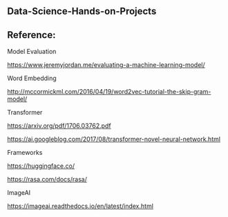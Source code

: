 ## Data-Science-Hands-on-Projects

## Reference:

Model Evaluation

https://www.jeremyjordan.me/evaluating-a-machine-learning-model/

Word Embedding

http://mccormickml.com/2016/04/19/word2vec-tutorial-the-skip-gram-model/

Transformer

https://arxiv.org/pdf/1706.03762.pdf

https://ai.googleblog.com/2017/08/transformer-novel-neural-network.html

Frameworks

https://huggingface.co/

https://rasa.com/docs/rasa/

ImageAI

https://imageai.readthedocs.io/en/latest/index.html
